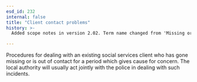 ```yaml
---
esd_id: 232
internal: false
title: "Client contact problems"
history: >-
  Added scope notes in version 2.02. Term name changed from 'Missing or out of contact client' to 'Social services - client contact problems' in version 3.00.  Change of name from 'Social services - client contact problems' to 'Social care - client contact problems' in version 3.07. Name changed to @client contact problems' in version 4.00.

---
```


Procedures for dealing with an existing social services client who has gone missing or is out of contact for a period which gives cause for concern.  The local authority will usually act jointly with the police in dealing with such incidents.

